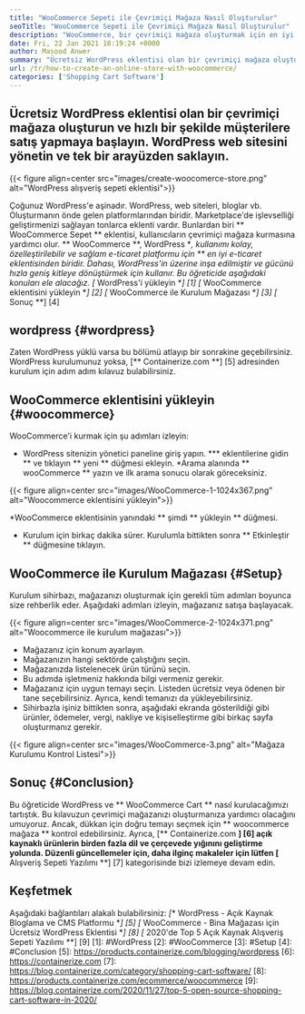 ```yaml
---
title: "WooCommerce Sepeti ile Çevrimiçi Mağaza Nasıl Oluşturulur" 
seoTitle: "WooCommerce Sepeti ile Çevrimiçi Mağaza Nasıl Oluşturulur" 
description: "WooCommerce, bir çevrimiçi mağaza oluşturmak için en iyi WordPress alışveriş sepeti eklentilerinden biridir. Şirketlerin işleri büyük ölçekte genişletmelerine yardımcı olur." 
date: Fri, 22 Jan 2021 18:19:24 +0000
author: Masood Anwer
summary: "Ücretsiz WordPress eklentisi olan bir çevrimiçi mağaza oluşturun ve müşterilere hızlı bir şekilde satış yapmaya başlayın. WordPress web sitesini yönetin ve tek bir arayüzden saklayın." 
url: /tr/how-to-create-an-online-store-with-woocommerce/
categories: ['Shopping Cart Software']
---
```


## Ücretsiz WordPress eklentisi olan bir çevrimiçi mağaza oluşturun ve hızlı bir şekilde müşterilere satış yapmaya başlayın. WordPress web sitesini yönetin ve tek bir arayüzden saklayın.

{{< figure align=center src="images/create-woocomerce-store.png" alt="WordPress alışveriş sepeti eklentisi">}}

Çoğunuz WordPress'e aşinadır. WordPress, web siteleri, bloglar vb. Oluşturmanın önde gelen platformlarından biridir. Marketplace'de işlevselliği geliştirmenizi sağlayan tonlarca eklenti vardır. Bunlardan biri ** WooCommerce Sepet ** eklentisi, kullanıcıların çevrimiçi mağaza kurmasına yardımcı olur. ** WooCommerce **, WordPress **, kullanımı kolay, özelleştirilebilir ve sağlam e-ticaret platformu için ** en iyi e-ticaret eklentisinden biridir. Dahası, WordPress'in üzerine inşa edilmiştir ve gücünü hızla geniş kitleye dönüştürmek için kullanır.
Bu öğreticide aşağıdaki konuları ele alacağız.
  *[** WordPress'i yükleyin **] [1]
  *[** WooCommerce eklentisini yükleyin **] [2]
  *[** WooCommerce ile Kurulum Mağazası **] [3]
  *[** Sonuç **] [4]

## wordpress {#wordpress}
Zaten WordPress yüklü varsa bu bölümü atlayıp bir sonrakine geçebilirsiniz. WordPress kurulumunuz yoksa, [** Containerize.com **] [5] adresinden kurulum için adım adım kılavuz bulabilirsiniz.

## WooCommerce eklentisini yükleyin {#woocommerce}
WooCommerce'i kurmak için şu adımları izleyin:
  * WordPress sitenizin yönetici paneline giriş yapın.
  *** eklentilerine gidin ** ve tıklayın ** yeni ** düğmesi ekleyin.
  *Arama alanında ** wooCommerce ** yazın ve ilk arama sonucu olarak göreceksiniz.

{{< figure align=center src="images/WooCommerce-1-1024x367.png" alt="Woocommerce eklentisini yükleyin">}}

  *WooCommerce eklentisinin yanındaki ** şimdi ** yükleyin ** düğmesi.
  * Kurulum için birkaç dakika sürer. Kurulumla bittikten sonra ** Etkinleştir ** düğmesine tıklayın.

## WooCommerce ile Kurulum Mağazası {#Setup}
Kurulum sihirbazı, mağazanızı oluşturmak için gerekli tüm adımları boyunca size rehberlik eder. Aşağıdaki adımları izleyin, mağazanız satışa başlayacak.

{{< figure align=center src="images/WooCommerce-2-1024x371.png" alt="Woocommerce ile kurulum mağazası">}}

  * Mağazanız için konum ayarlayın.
  * Mağazanızın hangi sektörde çalıştığını seçin.
  * Mağazanızda listelenecek ürün türünü seçin.
  * Bu adımda işletmeniz hakkında bilgi vermeniz gerekir.
  * Mağazanız için uygun temayı seçin. Listeden ücretsiz veya ödenen bir tane seçebilirsiniz. Ayrıca, kendi temanızı da yükleyebilirsiniz.
  * Sihirbazla işiniz bittikten sonra, aşağıdaki ekranda gösterildiği gibi ürünler, ödemeler, vergi, nakliye ve kişiselleştirme gibi birkaç sayfa oluşturmanız gerekir.

{{< figure align=center src="images/WooCommerce-3.png" alt="Mağaza Kurulumu Kontrol Listesi">}}


## Sonuç {#Conclusion}
Bu öğreticide WordPress ve ** WooCommerce Cart ** nasıl kurulacağımızı tartıştık. Bu kılavuzun çevrimiçi mağazanızı oluşturmanıza yardımcı olacağını umuyoruz. Ancak, dükkan için doğru temayı seçmek için ** woocommerce mağaza ** kontrol edebilirsiniz.
Ayrıca, [** Containerize.com **] [6] açık kaynaklı ürünlerin birden fazla dil ve çerçevede yığınını geliştirme yolunda. Düzenli güncellemeler için, daha ilginç makaleler için lütfen [** Alışveriş Sepeti Yazılımı **] [7] kategorisinde bizi izlemeye devam edin.

## Keşfetmek
Aşağıdaki bağlantıları alakalı bulabilirsiniz:
  *[** WordPress - Açık Kaynak Bloglama ve CMS Platformu **] [5]
  *[** WooCommerce - Bina Mağazası için Ücretsiz WordPress Eklentisi **] [8]
  *[** 2020'de Top 5 Açık Kaynak Alışveriş Sepeti Yazılımı **] [9]
[1]: #WordPress
[2]: #WooCommerce
[3]: #Setup
[4]: #Conclusion
[5]: https://products.containerize.com/blogging/wordpress
[6]: https://containerize.com
[7]: https://blog.containerize.com/category/shopping-cart-software/
[8]: https://products.containerize.com/ecommerce/woocommerce
[9]: https://blog.containerize.com/2020/11/27/top-5-open-source-shopping-cart-software-in-2020/
